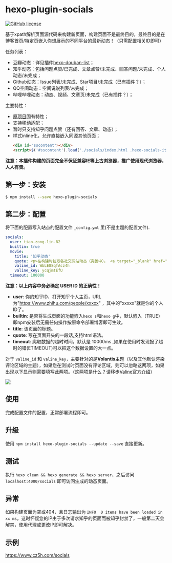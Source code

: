 # hexo-plugin-socials

[![GitHub license](https://img.shields.io/github/license/mythsman/hexo-douban.svg)](https://github.com/mythsman/hexo-douban/blob/master/LICENSE)

基于xpath解析页面源代码来构建新页面，构建页面不是最终目的，最终目的是在博客首页/特定页嵌入你想展示的不同平台的最新动态！（只需配置相关ID即可）

任务列表：

- 豆瓣动态：详见插件[hexo-douban-list](https://github.com/TianZonglin/hexo-douban-list)；
- 知乎动态：包括问题点赞/已完成、文章点赞/未完成、回答问题/未完成、个人动态/未完成；
- Github动态：Issue列表/未完成、Star项目/未完成（已有插件？）；
- QQ空间动态：空间说说列表/未完成；
- 哔哩哔哩动态：动态、视频、文章页/未完成（已有插件？）；


主要特性：

- [原项目](https://github.com/mythsman/hexo-douban)固有特性；
- 支持移动适配；
- 暂时只支持知乎问题点赞（还有回答、文章、动态）；
- 样式inline化，允许直接嵌入同源其他页面；
  ``` html
  <div id="sscontent"></div>
  <script>$('#sscontent').load('./socials/index.html .hexo-socials-item:nth-child(1)');</script>
  ```

**注意：本插件构建的页面完全不保证兼容IE等上古浏览器，推广使用现代浏览器，人人有责。**

 
## 第一步：安装

``` bash
$ npm install --save hexo-plugin-socials
```

## 第二步：配置

将下面的配置写入站点的配置文件 `_config.yml` 里(不是主题的配置文件).

``` yaml
socials:
  user: tian-zong-lin-82
  builtin: true
  movie:
    title: '知乎动态'
    quote: <p>在构建时拉取各社交网站动态（完善中）。 <a target="_blank" href="https://github.com/TianZonglin/hexo-socials-list">// 本页使用 hexo-socials-list 插件构建</a></p>
    valine_id: WbLE88qfAcz4h
    valine_key: ycqjmtEfU
  timeout: 100000
```

**注意：以上内容中务必确定 USER ID 的正确性！**

- **user**: 你的知乎ID，打开知乎个人主页，URL为"https://www.zhihu.com/people/xxxxx" ，其中的"xxxxx"就是你的个人ID了。
- **builtin**: 是否将生成页面的功能嵌入`hexo s`和`hexo g`中，默认嵌入（TRUE）即npm安装后无需任何操作按原命令部署博客即可生效。
- **title**: 该页面的标题。
- **quote**: 写在页面开头的一段话,支持html语法。
- **timeout**: 爬取数据的超时时间，默认是 10000ms ,如果在使用时发现报了超时的错(ETIMEOUT)可以把这个数据设置的大一点。

对于 `valine_id` 和 `valine_key`，主要针对的是**Volantis**主题（以及其他默认渲染评论区域的主题），如果您在测试时页面没有评论区域，则可以忽略这两项，如果出现以下显示则需要填写此两项。（这两项是什么？请移步[Valine官方介绍](https://valine.js.org/quickstart.html#%E8%8E%B7%E5%8F%96APP-ID-%E5%92%8C-APP-Key)）

![](https://cdn.jsdelivr.net/gh/TianZonglin/tuchuang/img/20200922010453.png)


## 使用

完成配置文件的配置，正常部署流程即可。

## 升级

使用 `npm install hexo-plugin-socials --update --save` 直接更新。

## 测试

执行 `hexo clean && hexo generate && hexo server`，之后访问 `localhost:4000/socials` 即可访问生成的动态页面。

## 异常

如果构建页面为空或404，且日志输出为 `INFO  0 items have been loaded in xx ms`，这时怀疑您的IP由于多次请求知乎的页面而被知乎封禁了，一般第二天会解禁，使用代理或更改IP即可解决。
 
## 示例

https://www.cz5h.com/socials